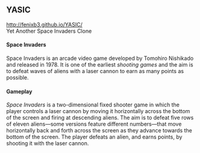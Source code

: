 ## YASIC
http://fenixb3.github.io/YASIC/  
Yet Another Space Invaders Clone

#### Space Invaders
Space Invaders is an arcade video game developed by Tomohiro Nishikado and released in 1978. It is one of the earliest *shooting games* and the aim is to defeat waves of aliens with a laser cannon to earn as many points as possible.

#### Gameplay
*Space Invaders* is a two-dimensional fixed shooter game in which the player controls a laser cannon by moving it horizontally across the bottom of the screen and firing at descending aliens. The aim is to defeat five rows of eleven aliens—some versions feature different numbers—that move horizontally back and forth across the screen as they advance towards the bottom of the screen. The player defeats an alien, and earns points, by shooting it with the laser cannon. 
